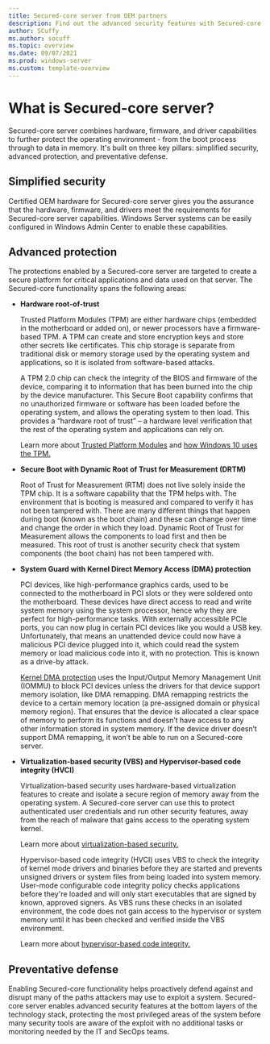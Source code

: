 ```yaml
---
title: Secured-core server from OEM partners
description: Find out the advanced security features with Secured-core server hardware from OEM partners.
author: SCuffy
ms.author: socuff
ms.topic: overview 
ms.date: 09/07/2021
ms.prod: windows-server
ms.custom: template-overview 
---
```


# What is Secured-core server?
Secured-core server combines hardware, firmware, and driver capabilities to further protect the operating environment - from the boot process through to data in memory. It's built on three key pillars: simplified security, advanced protection, and preventative defense.

## Simplified security
Certified OEM hardware for Secured-core server gives you the assurance that the hardware, firmware, and drivers meet the requirements for Secured-core server capabilities. Windows Server systems can be easily configured in Windows Admin Center to enable these capabilities.

## Advanced protection
The protections enabled by a Secured-core server are targeted to create a secure platform for critical applications and data used on that server. The Secured-core functionality spans the following areas:

- **Hardware root-of-trust**
    
    Trusted Platform Modules (TPM) are either hardware chips (embedded in the motherboard or added on), or newer processors have a firmware-based TPM.  A TPM can create and store encryption keys and store other secrets like certificates. This chip storage is separate from traditional disk or memory storage used by the operating system and applications, so it is isolated from software-based attacks.

    A TPM 2.0 chip can check the integrity of the BIOS and firmware of the device, comparing it to information that has been burned into the chip by the device manufacturer. This Secure Boot capability confirms that no unauthorized firmware or software has been loaded before the operating system, and allows the operating system to then load. This provides a “hardware root of trust” – a hardware level verification that the rest of the operating system and applications can rely on.

    Learn more about [Trusted Platform Modules](/windows/security/information-protection/tpm/trusted-platform-module-overview) and [how Windows 10 uses the TPM.](/windows/security/information-protection/tpm/how-windows-uses-the-tpm)

-  **Secure Boot with Dynamic Root of Trust for Measurement (DRTM)**
    
    Root of Trust for Measurement (RTM) does not live solely inside the TPM chip. It is a software capability that the TPM helps with. The environment that is booting is measured and compared to verify it has not been tampered with. There are many different things that happen during boot (known as the boot chain) and these can change over time and change the order in which they load. Dynamic Root of Trust for Measurement allows the components to load first and then be measured. This root of trust is another security check that system components (the boot chain) has not been tampered with.

- **System Guard with Kernel Direct Memory Access (DMA) protection**
    
    PCI devices, like high-performance graphics cards, used to be connected to the motherboard in PCI slots or they were soldered onto the motherboard. These devices have direct access to read and write system memory using the system processor, hence why they are perfect for high-performance tasks. With externally accessible PCIe ports, you can now plug in certain PCI devices like you would a USB key. Unfortunately, that means an unattended device could now have a malicious PCI device plugged into it, which could read the system memory or load malicious code into it, with no protection. This is known as a drive-by attack.

    [Kernel DMA protection](/windows/security/information-protection/kernel-dma-protection-for-thunderbolt) uses the Input/Output Memory Management Unit (IOMMU) to block PCI devices unless the drivers for that device support memory isolation, like DMA remapping. DMA remapping restricts the device to a certain memory location (a pre-assigned domain or physical memory region). That ensures that the device is allocated a clear space of memory to perform its functions and doesn’t have access to any other information stored in system memory. If the device driver doesn’t support DMA remapping, it won’t be able to run on a Secured-core server.

- **Virtualization-based security (VBS) and Hypervisor-based code integrity (HVCI)**
    
    Virtualization-based security uses hardware-based virtualization features to create and isolate a secure region of memory away from the operating system. A Secured-core server can use this to protect authenticated user credentials and run other security features, away from the reach of malware that gains access to the operating system kernel.

    Learn more about [virtualization-based security.](/windows-hardware/design/device-experiences/oem-vbs)

    Hypervisor-based code integrity (HVCI) uses VBS to check the integrity of kernel mode drivers and binaries before they are started and prevents unsigned drivers or system files from being loaded into system memory. User-mode configurable code integrity policy checks applications before they're loaded and will only start executables that are signed by known, approved signers. As VBS runs these checks in an isolated environment, the code does not gain access to the hypervisor or system memory until it has been checked and verified inside the VBS environment.

    Learn more about [hypervisor-based code integrity.](/windows-hardware/design/device-experiences/oem-hvci-enablement)

## Preventative defense
Enabling Secured-core functionality helps proactively defend against and disrupt many of the paths attackers may use to exploit a system. Secured-core server enables advanced security features at the bottom layers of the technology stack, protecting the most privileged areas of the system before many security tools are aware of the exploit with no additional tasks or monitoring needed by the IT and SecOps teams.

